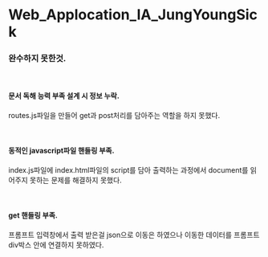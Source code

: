 # Web_Applocation_IA_JungYoungSick</br>

<h3>완수하지 못한것.</h3></br>
<h4>문서 독해 능력 부족 설계 시 정보 누락.</h4>
<p>routes.js파일을 만들어 get과 post처리를 담아주는 역할을 하지 못했다.</p></br>
<h4>동적인 javascript파일 핸들링 부족.</h4>
<p>index.js파일에 index.html파일의 script를 담아 출력하는 과정에서 document를 읽어주지 못하는 문제를 해결하지 못했다.</p></br>
<h4>get 핸들링 부족.</h4>
<p>프롬프트 입력창에서 출력 받은걸 json으로 이동은 하였으나 이동한 데이터를 프롬프트 div박스 안에 연결하지 못하였다.</p></br>
